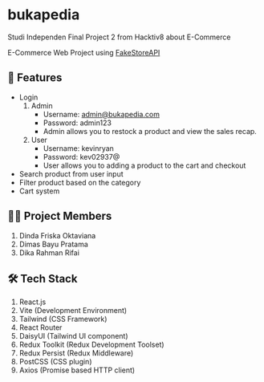 # bukapedia
Studi Independen Final Project 2 from Hacktiv8 about E-Commerce

E-Commerce Web Project using [FakeStoreAPI](https://fakestoreapi.com)

## 📑 Features
- Login
    1. Admin
        - Username: admin@bukapedia.com
        - Password: admin123
        - Admin allows you to restock a product and view the sales recap.
    2. User
        - Username: kevinryan
        - Password: kev02937@
        - User allows you to adding a product to the cart and checkout
- Search product from user input
- Filter product based on the category
- Cart system

## 👨‍💻 Project Members
1. Dinda Friska Oktaviana
2. Dimas Bayu Pratama
3. Dika Rahman Rifai

## 🛠 Tech Stack
1. React.js
2. Vite (Development Environment)
3. Tailwind (CSS Framework)
4. React Router
5. DaisyUI (Tailwind UI component)
6. Redux Toolkit (Redux Development Toolset)
7. Redux Persist (Redux Middleware)
8. PostCSS (CSS plugin)
9. Axios (Promise based HTTP client)
